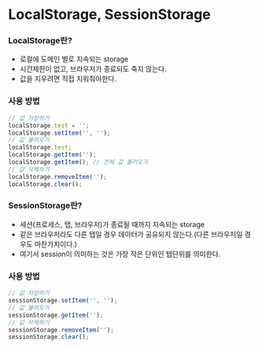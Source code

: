 # LocalStorage, SessionStorage

### LocalStorage란?
- 로컬에 도메인 별로 지속되는 storage
- 시간제한이 없고, 브라우저가 종료되도 죽지 않는다.
- 값을 지우려면 직접 지워줘야한다.

### 사용 방법
```javascript
// 값 저장하기
localStorage.test = '';
localStorage.setItem('', '');
// 값 불러오기
localStorage.test;
localStorage.getItem('');
localStorage.getItem(); // 전체 값 불러오기
// 값 삭제하기
localStorage.removeItem('');
localStorage.clear();
```

### SessionStorage란? 
- 세션(프로세스, 탭, 브라우저)가 종료될 때까지 지속되는 storage
- 같은 브라우저라도 다른 탭일 경우 데이터가 공유되지 않는다.(다른 브라우저일 경우도 마찬가지이다.)
- 여기서 session이 의미하는 것은 가장 작은 단위인 탭단위를 의미한다.

### 사용 방법
```javascript
// 값 저장하기
sessionStorage.setItem('', '');
// 값 불러오기
sessionStorage.getItem('');
// 값 삭제하기
sessionStorage.removeItem('');
sessionStorage.clear();
```
